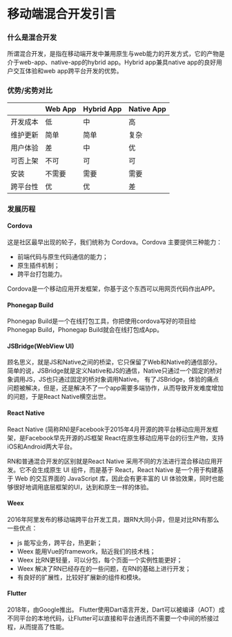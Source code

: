 # 移动端混合开发引言

### 什么是混合开发

所谓混合开发，是指在移动端开发中兼用原生与web能力的开发方式，它的产物是介于web-app、native-app的hybrid app。Hybrid app兼具native app的良好用户交互体验和web app跨平台开发的优势。 

### 优势/劣势对比

|          | Web App | Hybrid App | Native App |
| -------- | ------- | ---------- | ---------- |
| 开发成本 | 低      | 中         | 高         |
| 维护更新 | 简单    | 简单       | 复杂       |
| 用户体验 | 差      | 中         | 优         |
| 可否上架 | 不可    | 可         | 可         |
| 安装     | 不需要  | 需要       | 需要       |
| 跨平台性 | 优      | 优         | 差         |

### 发展历程

#### Cordova

这是社区最早出现的轮子，我们统称为 Cordova。Cordova 主要提供三种能力：

- 前端代码与原生代码通信的能力；
- 原生插件机制；
- 跨平台打包能力。

Cordova是一个移动应用开发框架，你基于这个东西可以用网页代码作出APP。

#### Phonegap Build

Phonegap Build是一个在线打包工具，你把使用cordova写好的项目给Phonegap Build，Phonegap Build就会在线打包成App。

#### JSBridge(WebView UI)

 顾名思义，就是JS和Native之间的桥梁，它只保留了Web和Native的通信部分。简单的说，JSBridge就是定义Native和JS的通信，Native只通过一个固定的桥对象调用JS，JS也只通过固定的桥对象调用Native。 有了JSBridge，体验的痛点问题被解决，但是，还是解决不了一个app需要多端协作，从而导致开发难度增加的问题，于是React Native横空出世。

#### React Native

React Native (简称RN)是Facebook于2015年4月开源的跨平台移动应用开发框架，是Facebook早先开源的JS框架 React在原生移动应用平台的衍生产物，支持iOS和Android两大平台。

RN和普通混合开发的区别就是React Native 采用不同的方法进行混合移动应用开发。它不会生成原生 UI 组件，而是基于 React，React Native 是一个用于构建基于 Web 的交互界面的 JavaScript 库，因此会有更丰富的 UI 体验效果，同时也能够很好地调用底层框架的UI，达到和原生一样的体验。

#### Weex

2016年阿里发布的移动端跨平台开发工具，跟RN大同小异，但是对比RN有那么一些优点：

- js 能写业务，跨平台，热更新；
- Weex 能用Vue的framework，贴近我们的技术栈；
- Weex 比RN更轻量，可以分包，每个页面一个实例性能更好；
- Weex 解决了RN已经存在的一些问题，在RN的基础上进行开发；
- 有良好的扩展性，比较好扩展新的组件和模块。

#### Flutter

2018年，由Google推出。 Flutter使用Dart语言开发，Dart可以被编译（AOT）成不同平台的本地代码，让Flutter可以直接和平台通讯而不需要一个中间的桥接过程，从而提高了性能。